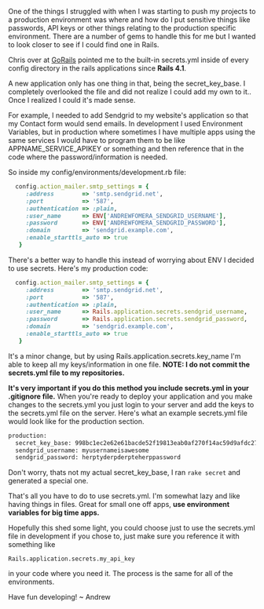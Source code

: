 One of the things I struggled with when I was starting to push my projects to a production environment was where and how do I put sensitive things like passwords, API keys or other things relating to the production specific environment. There are a number of gems to handle this for me but I wanted to look closer to see if I could find one in Rails. 

Chris over at [GoRails](http://gorails.com) pointed me to the built-in secrets.yml inside of every config directory in the rails applications since **Rails 4.1**. 

A new application only has one thing in that, being the secret_key_base. I completely overlooked the file and did not realize I could add my own to it.. Once I realized I could it's made sense. 

For example, I needed to add Sendgrid to my website's application so that my Contact form would send emails. In development I used Environment Variables, but in production where sometimes I have multiple apps using the same services I would have to program them to be like APPNAME_SERVICE_APIKEY or something and then reference that in the code where the password/information is needed. 

So inside my config/environments/development.rb file:

```ruby
  config.action_mailer.smtp_settings = {
     :address        => 'smtp.sendgrid.net',
     :port           => '587',
     :authentication => :plain,
     :user_name      => ENV['ANDREWFOMERA_SENDGRID_USERNAME'],
     :password       => ENV['ANDREWFOMERA_SENDGRID_PASSWORD'],
     :domain         => 'sendgrid.example.com',
     :enable_starttls_auto => true
   }
```

There's a better way to handle this instead of worrying about ENV I decided to use secrets. Here's my production code:

```ruby
  config.action_mailer.smtp_settings = {
     :address        => 'smtp.sendgrid.net',
     :port           => '587',
     :authentication => :plain,
     :user_name      => Rails.application.secrets.sendgrid_username,
     :password       => Rails.application.secrets.sendgrid_password,
     :domain         => 'sendgrid.example.com',
     :enable_starttls_auto => true
   }
```

It's a minor change, but by using Rails.application.secrets.key_name I'm able to keep all my keys/information in one file. **NOTE: I do not commit the secrets.yml file to my repositories.** 

**It's very important if you do this method you include secrets.yml in your .gitignore file.** When you're ready to deploy your application and you make changes to the secrets.yml you just login to your server and add the keys to the secrets.yml file on the server. Here's what an example secrets.yml file would look like for the production section.

```bash
production:
  secret_key_base: 998bc1ec2e62e61bacde52f19813eab0af270f14ac59d9afdc275bf2b8f8c70a41090a061df042b266bada8fdb447443dee8ffa20a9289b13664d2edaf1ded7e
  sendgrid_username: myusernameisawesome
  sendgrid_password: herptyderpderpteherppassword

```

Don't worry, thats not my actual secret_key_base, I ran ```rake secret``` and generated a special one. 

That's all you have to do to use secrets.yml. I'm somewhat lazy and like having things in files. Great for small one off apps, **use environment variables for big time apps.**

Hopefully this shed some light, you could choose just to use the secrets.yml file in development if you chose to, just make sure you reference it with something like 

```
Rails.application.secrets.my_api_key
``` 
in your code where you need it. The process is the same for all of the environments. 

Have fun developing!
~ Andrew
